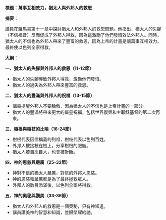 **標題：萬事互相效力，猶太人與外邦人的救恩**

**摘要：**

講員在羅馬書第十一章中探討猶太人和外邦人的救恩問題。他指出，猶太人的失腳（不信福音）反而促成了外邦人得救，因為這激勵了他們發憤效法外邦人。同時，猶太人的不信也為外邦人帶來了豐富的救恩，因為上帝的計畫是讓萬事互相效力，最終使以色列全家得救。

**大綱：**

**一、猶太人的失腳與外邦人的救恩（11-12節）**
* 猶太人的失腳導致外邦人得救，激勵他們發憤。
* 猶太人的過失為外邦人帶來豐富的救恩。

**二、猶太人的豐滿與外邦人的祝福（13-15節）**
* 講員提醒外邦人不要驕傲，因為猶太人的不信也是上帝計畫的一部分。
* 猶太人的豐滿將帶來更大的屬靈祝福，包括世界復興和主耶穌基督的第二次再來。

**三、樹根與樹枝的比喻（16-24節）**
* 樹根代表因信稱義的列祖，樹枝代表以色列百姓。
* 外邦人被接枝在樹上，分享樹根的肥脂。
* 猶太人若自高自大，也會被折斷。

**四、神的恩慈與嚴厲（25-32節）**
* 神對不信的猶太人嚴厲，對信的外邦人恩慈。
* 神的恩慈和嚴厲都是為了最終拯救眾人。
* 外邦人的數目添滿後，以色列全家將得救。

**五、神的奧秘與讚美（33-36節）**
* 猶太人和外邦人的救恩是一個奧秘，只有神知道。
* 講員讚美神的智慧和知識，並歸榮耀給祂。